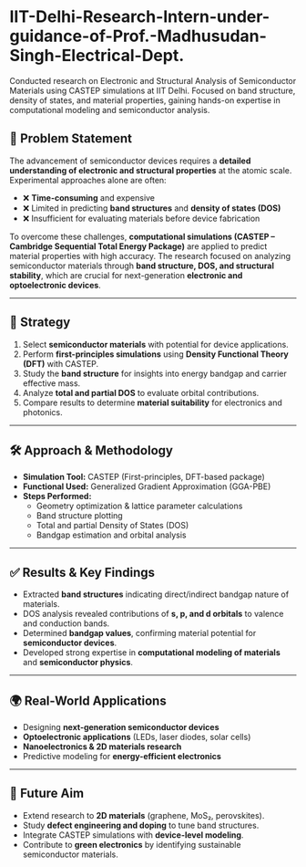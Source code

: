 # IIT-Delhi-Research-Intern-under-guidance-of-Prof.-Madhusudan-Singh-Electrical-Dept.
Conducted research on Electronic and Structural Analysis of Semiconductor Materials using CASTEP simulations at IIT Delhi. Focused on band structure, density of states, and material properties, gaining hands-on expertise in computational modeling and semiconductor analysis.

## 📌 Problem Statement  
The advancement of semiconductor devices requires a **detailed understanding of electronic and structural properties** at the atomic scale. Experimental approaches alone are often:  
- ❌ **Time-consuming** and expensive  
- ❌ Limited in predicting **band structures** and **density of states (DOS)**  
- ❌ Insufficient for evaluating materials before device fabrication  

To overcome these challenges, **computational simulations (CASTEP – Cambridge Sequential Total Energy Package)** are applied to predict material properties with high accuracy. The research focused on analyzing semiconductor materials through **band structure, DOS, and structural stability**, which are crucial for next-generation **electronic and optoelectronic devices**.  

---

## 🎯 Strategy  
1. Select **semiconductor materials** with potential for device applications.  
2. Perform **first-principles simulations** using **Density Functional Theory (DFT)** with CASTEP.  
3. Study the **band structure** for insights into energy bandgap and carrier effective mass.  
4. Analyze **total and partial DOS** to evaluate orbital contributions.  
5. Compare results to determine **material suitability** for electronics and photonics.  

---

## 🛠️ Approach & Methodology  
- **Simulation Tool:** CASTEP (First-principles, DFT-based package)  
- **Functional Used:** Generalized Gradient Approximation (GGA-PBE)  
- **Steps Performed:**  
  - Geometry optimization & lattice parameter calculations  
  - Band structure plotting  
  - Total and partial Density of States (DOS)  
  - Bandgap estimation and orbital analysis  

---

## ✅ Results & Key Findings  
- Extracted **band structures** indicating direct/indirect bandgap nature of materials.  
- DOS analysis revealed contributions of **s, p, and d orbitals** to valence and conduction bands.  
- Determined **bandgap values**, confirming material potential for **semiconductor devices**.  
- Developed strong expertise in **computational modeling of materials** and **semiconductor physics**.  

---

## 🌍 Real-World Applications  
- Designing **next-generation semiconductor devices**  
- **Optoelectronic applications** (LEDs, laser diodes, solar cells)  
- **Nanoelectronics & 2D materials research**  
- Predictive modeling for **energy-efficient electronics**  

---

## 🚀 Future Aim  
- Extend research to **2D materials** (graphene, MoS₂, perovskites).  
- Study **defect engineering and doping** to tune band structures.  
- Integrate CASTEP simulations with **device-level modeling**.  
- Contribute to **green electronics** by identifying sustainable semiconductor materials.  
